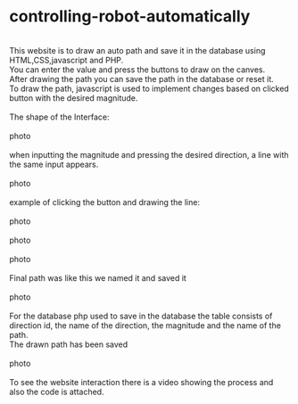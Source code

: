 # controlling-robot-automatically
<br/>This website is to draw an auto path and save it in the database using HTML,CSS,javascript and PHP.<br/>
You can enter the value and press the buttons to draw on the canves.<br/>
After drawing the path you can save the path in the database or reset it.<br/>
To draw the path, javascript is used to implement changes based on clicked button with the desired magnitude.<br/><br/>
The shape of the Interface:<br/>
<br/>photo<br/>
<br/>when inputting the magnitude and pressing the desired direction, a line with the same input appears.<br/>
<br/>photo<br/>
<br/>example of clicking the button and drawing the line:<br/>
<br/>photo<br/>
<br/>photo<br/>
<br/>photo<br/>
<br/>Final path was like this we named it and saved it<br/>
<br/>photo<br/>
<br/>For the database php used to save in the database the table consists of direction id, the name of the direction, the magnitude and the name of the path.<br/>
The drawn path has been saved<br/>
<br/>photo<br/>
<br/>To see the website interaction there is a video showing the process and also the code is attached.
